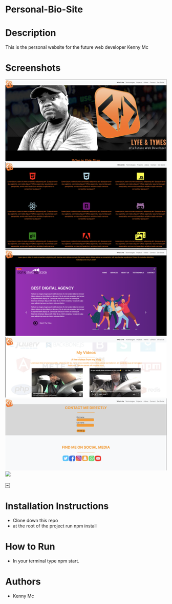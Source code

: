 # Personal-Bio-Site



# Description
This is the personal website for the future web developer Kenny Mc

# Screenshots
![](src/img/Screen-shots1.png)
![](src/img/Screen-shots2.png)
![](src/img/Screen-shots3.png)
![](src/img/Screen-shots4.png)
![](src/img/Screen-shots5.png)
![](src/img/Screen-shots6.png)

￼

# Installation Instructions
* Clone down this repo
* at the root of the project run npm install

# How to Run
* In your terminal type npm start.

# Authors
* Kenny Mc

